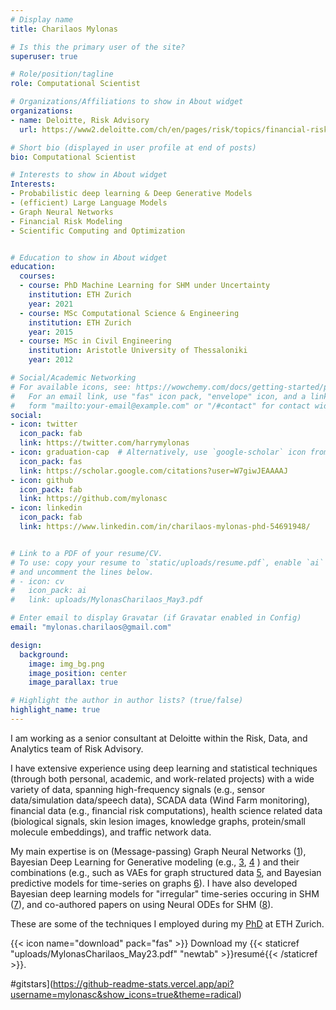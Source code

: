 ```yaml
---
# Display name
title: Charilaos Mylonas

# Is this the primary user of the site?
superuser: true

# Role/position/tagline
role: Computational Scientist 

# Organizations/Affiliations to show in About widget
organizations:
- name: Deloitte, Risk Advisory
  url: https://www2.deloitte.com/ch/en/pages/risk/topics/financial-risk.html?icid=nav2_financial-risk

# Short bio (displayed in user profile at end of posts)
bio: Computational Scientist

# Interests to show in About widget
Interests:
- Probabilistic deep learning & Deep Generative Models
- (efficient) Large Language Models
- Graph Neural Networks
- Financial Risk Modeling 
- Scientific Computing and Optimization


# Education to show in About widget
education:
  courses:
  - course: PhD Machine Learning for SHM under Uncertainty
    institution: ETH Zurich
    year: 2021 
  - course: MSc Computational Science & Engineering
    institution: ETH Zurich
    year: 2015
  - course: MSc in Civil Engineering
    institution: Aristotle University of Thessaloniki
    year: 2012

# Social/Academic Networking
# For available icons, see: https://wowchemy.com/docs/getting-started/page-builder/#icons
#   For an email link, use "fas" icon pack, "envelope" icon, and a link in the
#   form "mailto:your-email@example.com" or "/#contact" for contact widget.
social:
- icon: twitter
  icon_pack: fab
  link: https://twitter.com/harrymylonas
- icon: graduation-cap  # Alternatively, use `google-scholar` icon from `ai` icon pack
  icon_pack: fas
  link: https://scholar.google.com/citations?user=W7giwJEAAAAJ
- icon: github
  icon_pack: fab
  link: https://github.com/mylonasc
- icon: linkedin
  icon_pack: fab
  link: https://www.linkedin.com/in/charilaos-mylonas-phd-54691948/


# Link to a PDF of your resume/CV.
# To use: copy your resume to `static/uploads/resume.pdf`, enable `ai` icons in `params.toml`, 
# and uncomment the lines below.
# - icon: cv
#   icon_pack: ai
#   link: uploads/MylonasCharilaos_May3.pdf

# Enter email to display Gravatar (if Gravatar enabled in Config)
email: "mylonas.charilaos@gmail.com"

design:
  background: 
    image: img_bg.png
    image_position: center
    image_parallax: true

# Highlight the author in author lists? (true/false)
highlight_name: true
---
```


I am working as a senior consultant at Deloitte within the Risk, Data, and Analytics team of Risk Advisory. 

I have extensive experience using deep learning and statistical techniques (through both personal, academic, and work-related projects) with a wide variety of data, spanning high-frequency signals (e.g., sensor data/simulation data/speech data), SCADA data (Wind Farm monitoring), financial data (e.g., financial risk computations), health science related data (biological signals, skin lesion images, knowledge graphs, protein/small molecule embeddings), and traffic network data. 

My main expertise is on (Message-passing) Graph Neural Networks ([1](https://github.com/mylonasc/tf_gnns)), Bayesian Deep Learning for Generative modeling (e.g., [3](https://onlinelibrary.wiley.com/doi/full/10.1002/we.2621), [4](https://www.research-collection.ethz.ch/bitstream/handle/20.500.11850/385323/4/GeneGolubPoster.pdf) ) and their combinations (e.g., such as VAEs for graph structured data [5](https://arxiv.org/abs/2106.16049), and Bayesian predictive models for time-series on graphs [6](https://arxiv.org/abs/2012.06791)). I have also developed Bayesian deep learning models for "irregular" time-series occuring in SHM ([7](https://www.mdpi.com/1424-8220/21/19/6325)), and co-authored papers on using Neural ODEs for SHM ([8](https://www.sciencedirect.com/science/article/abs/pii/S0022460X21002686)). 

These are some of the techniques I employed during my [PhD](https://www.research-collection.ethz.ch/handle/20.500.11850/511551) at ETH Zurich.


{{< icon name="download" pack="fas" >}} Download my {{< staticref "uploads/MylonasCharilaos_May23.pdf" "newtab" >}}resumé{{< /staticref >}}.

#gitstars](https://github-readme-stats.vercel.app/api?username=mylonasc&show_icons=true&theme=radical)

